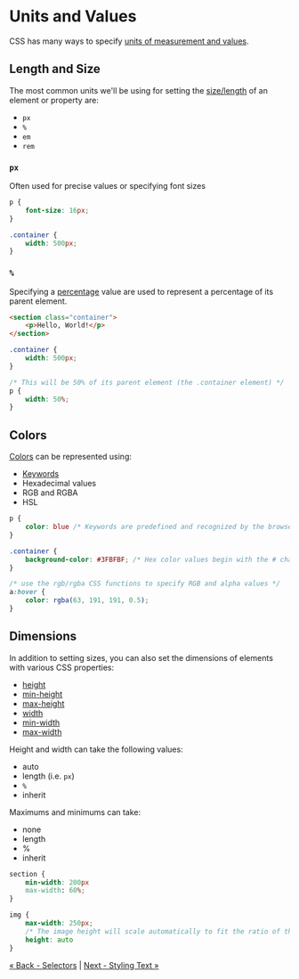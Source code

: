 # Units and Values
CSS has many ways to specify [units of measurement and values](https://developer.mozilla.org/en-US/docs/Learn/CSS/Introduction_to_CSS/Values_and_units).

## Length and Size
The most common units we'll be using for setting the [size/length](https://developer.mozilla.org/en-US/docs/Web/CSS/length) of an element or property are:
- `px`
- `%`
- `em`
- `rem`

### `px`
Often used for precise values or specifying font sizes

```css
p {
	font-size: 16px;
}

.container {
	width: 500px;
}
```

### `%`
Specifying a [percentage](https://developer.mozilla.org/en-US/docs/Web/CSS/percentage) value are used to represent a percentage of its parent element.

```html
<section class="container">
	<p>Hello, World!</p>
</section>
```

```css
.container {
	width: 500px;
}

/* This will be 50% of its parent element (the .container element) */
p {
	width: 50%;
}
```

## Colors
[Colors](https://developer.mozilla.org/en-US/docs/Learn/CSS/Introduction_to_CSS/Values_and_units#Colors) can be represented using:
- [Keywords](https://developer.mozilla.org/en-US/docs/Web/CSS/color_value#Color_keywords)
- Hexadecimal values
- RGB and RGBA
- HSL

```css
p {
	color: blue /* Keywords are predefined and recognized by the browser */
}

.container {
	background-color: #3FBFBF; /* Hex color values begin with the # character */
}

/* use the rgb/rgba CSS functions to specify RGB and alpha values */
a:hover {
	color: rgba(63, 191, 191, 0.5);
}
```

## Dimensions
In addition to setting sizes, you can also set the dimensions of elements with various CSS properties:
- [height](https://developer.mozilla.org/en-US/docs/Web/CSS/height)
- [min-height](https://developer.mozilla.org/en-US/docs/Web/CSS/min-height)
- [max-height](https://developer.mozilla.org/en-US/docs/Web/CSS/max-height)
- [width](https://developer.mozilla.org/en-US/docs/Web/CSS/width)
- [min-width](https://developer.mozilla.org/en-US/docs/Web/CSS/min-width)
- [max-width](https://developer.mozilla.org/en-US/docs/Web/CSS/max-width)

Height and width can take the following values:
- auto
- length (i.e. `px`)
- `%`
- inherit

Maximums and minimums can take:
- none
- length
- %
 - inherit

```css
section {
	min-width: 200px
	max-width: 60%;
}

img {
	max-width: 250px;
	/* The image height will scale automatically to fit the ratio of the width */
	height: auto 
}
```

[« Back - Selectors](1-Selectors.md) | [Next - Styling Text »](3-Text.md)